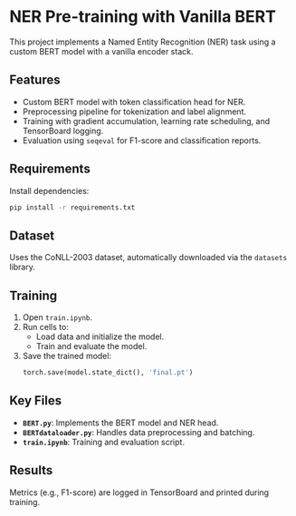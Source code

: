 # NER Pre-training with Vanilla BERT

This project implements a Named Entity Recognition (NER) task using a custom BERT model with a vanilla encoder stack.

## Features

- Custom BERT model with token classification head for NER.
- Preprocessing pipeline for tokenization and label alignment.
- Training with gradient accumulation, learning rate scheduling, and TensorBoard logging.
- Evaluation using `seqeval` for F1-score and classification reports.

## Requirements

Install dependencies:
```bash
pip install -r requirements.txt
```

## Dataset

Uses the CoNLL-2003 dataset, automatically downloaded via the `datasets` library.

## Training

1. Open `train.ipynb`.
2. Run cells to:
   - Load data and initialize the model.
   - Train and evaluate the model.
3. Save the trained model:
   ```python
   torch.save(model.state_dict(), 'final.pt')
   ```

## Key Files

- **`BERT.py`**: Implements the BERT model and NER head.
- **`BERTdataloader.py`**: Handles data preprocessing and batching.
- **`train.ipynb`**: Training and evaluation script.

## Results

Metrics (e.g., F1-score) are logged in TensorBoard and printed during training.
